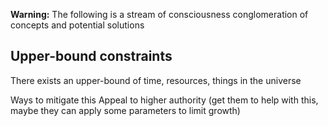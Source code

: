 **Warning:** The following is a stream of consciousness conglomeration of concepts and potential solutions

## Upper-bound constraints
There exists an upper-bound of time, resources, things in the universe

Ways to mitigate this
Appeal to higher authority (get them to help with this, maybe they can apply some parameters to limit growth)
